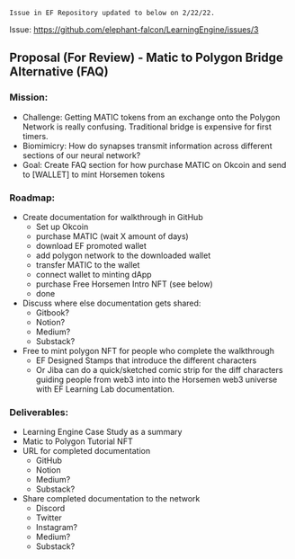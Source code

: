 ```
Issue in EF Repository updated to below on 2/22/22.
```
Issue: https://github.com/elephant-falcon/LearningEngine/issues/3
## Proposal (For Review) - Matic to Polygon Bridge Alternative (FAQ)
### Mission:
- Challenge: Getting MATIC tokens from an exchange onto the Polygon Network is really confusing. Traditional bridge is expensive for first timers.
- Biomimicry: How do synapses transmit information across different sections of our neural network?
- Goal: Create FAQ section for how purchase MATIC on Okcoin and send to [WALLET] to mint Horsemen tokens

### Roadmap:
- Create documentation for walkthrough in GitHub
  - Set up Okcoin
  - purchase MATIC (wait X amount of days)
  - download EF promoted wallet
  - add polygon network to the downloaded wallet
  - transfer MATIC to the wallet
  - connect wallet to minting dApp
  - purchase Free Horsemen Intro NFT (see below)
  - done
- Discuss where else documentation gets shared:
  - Gitbook?
  - Notion?
  - Medium?
  - Substack?
- Free to mint polygon NFT for people who complete the walkthrough
  - EF Designed Stamps that introduce the different characters
  - Or Jiba can do a quick/sketched comic strip for the diff characters guiding people from web3 into into the Horsemen web3 universe with EF Learning Lab documentation.

### Deliverables:
- Learning Engine Case Study as a summary
- Matic to Polygon Tutorial NFT
- URL for completed documentation
  - GitHub
  - Notion
  - Medium?
  - Substack?
- Share completed documentation to the network
  - Discord
  - Twitter
  - Instagram?
  - Medium?
  - Substack?
